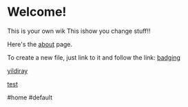 # Welcome!

This is your own wik
This ishow you change stuff!!

Here's the [about](about) page.

To create a new file, just link to it and follow the link: [badging](badging)

[yildiray](yildiray)

[test](test)

#home #default